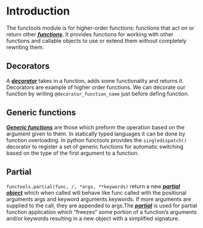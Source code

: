 # Introduction

The functools module is for higher-order functions: functions that act on or return other ***[functions](https://docs.python.org/3/tutorial/controlflow.html#defining-functions)***. It provides functions for working with other functions and callable objects to use or extend them without completely rewriting them.

## Decorators

A ***[decorator](https://www.programiz.com/python-programming/decorator)*** takes in a function, adds some functionality and returns it. Decorators are example of higher order functions. We can decorate our function by writing `@decorator_function_name` just before defing function.

## Generic functions

***[Generic functions](https://pymotw.com/3/functools/#generic-functions)*** are those which preform the operation based on the argument given to them. In statically typed languages it can be done by function overloading. In python functools provides the `singledispatch()` decorator to register a set of generic functions for automatic switching based on the type of the first argument to a function.

## Partial

`functools.partial(func, /, *args, **keywords)` return a new ***[partial object](https://docs.python.org/3/library/functools.html#partial-objects)*** which when called will behave like func called with the positional arguments args and keyword arguments keywords. If more arguments are supplied to the call, they are appended to args.The ***[partial](https://docs.python.org/3/library/functools.html#functools.partial)*** is used for partial function application which “freezes” some portion of a function’s arguments and/or keywords resulting in a new object with a simplified signature.

